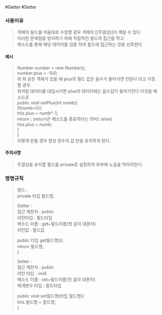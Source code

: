 #Getter #Setter
### 사용이유
>객체의 필드를 마음대로 수정할 경우 객체의 [[무결성]]이 깨질 수 있다  
>이러한 문제점을 방지하기 위해 직접적인 필드의 접근을 막고  
>메소드를 통해 해당 데이터를 검증 하여 필드에 접근하는 것을 선호한다  

#### 예시
> Number number = new Number();  
> number.plus = -100;  
> 위 와 같은 객체가 있을 때 plus의 필드 값은 음수가 들어가면 안된다 라고 가정 할 경우.  
> 위처럼 데이터를 대입시키면 plus의 데이터에는 음수값이 들어가진다 이것을 메소드로  
> public void setPlus(int numb){  
> if(numb<0){  
> 		 this.plus = numb\*-1;  
> 		 return ; (return은 메소드를 종료하라는 의미)
> 	}else{  
> 		this.plus = numb;  
> 	}  
> }  
> 이렇게 만들 경우 항상 양수의 값 만을 유지하게 된다.  

#### 주의사항
> 무결성을 유지할 필드를 private로 설정하여 외부에 노출을 막아야한다.  

### 명명규칙
> 필드 :  
> private 타입 필드명;
>   
> Getter :  
> 접근 제한자 : public  
> 리턴타입 : 필드타입  
> 메소드 이름 : get+필드이름(첫 글자 대문자)  
> 리턴값 : 필드값  
>   
> public 타입 get필드명(){  
> return 필드명;  
> }  
>  
>Setter :  
>접근 제한자 : public  
>리턴 타입 : void  
>메소드 이름 : set+필드이름(첫 글자 대문자)  
>매개변수 타입 : 필드타입  
>  
>public void set필드명(타입 필드명){  
> this.필드명 = 필드명;  
>}  
>